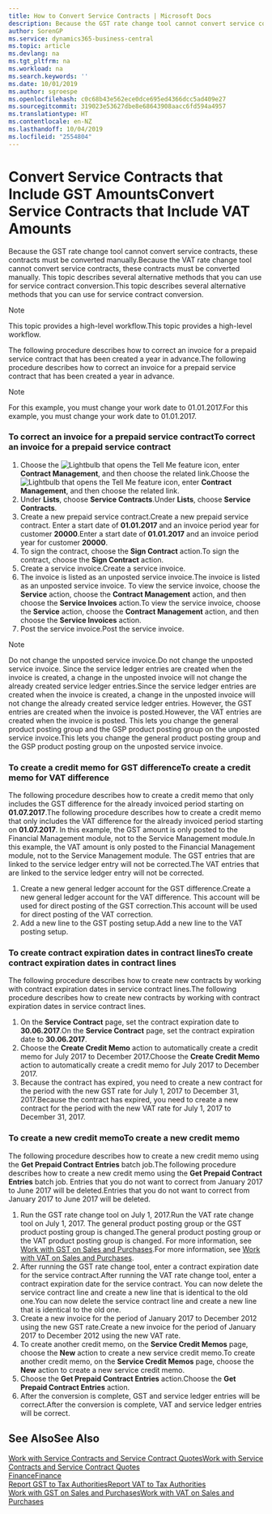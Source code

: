 ```yaml
---
title: How to Convert Service Contracts | Microsoft Docs
description: Because the GST rate change tool cannot convert service contracts, these contracts must be converted manually. This topic describes several alternative methods that you can use for service contract conversion.
author: SorenGP
ms.service: dynamics365-business-central
ms.topic: article
ms.devlang: na
ms.tgt_pltfrm: na
ms.workload: na
ms.search.keywords: ''
ms.date: 10/01/2019
ms.author: sgroespe
ms.openlocfilehash: c0c68b43e562ece0dce695ed4366dcc5ad409e27
ms.sourcegitcommit: 319023e53627dbe8e68643908aacc6fd594a4957
ms.translationtype: HT
ms.contentlocale: en-NZ
ms.lasthandoff: 10/04/2019
ms.locfileid: "2554804"
---
```

# <a name="convert-service-contracts-that-include-vat-amounts"></a><span data-ttu-id="cfe8e-104">Convert Service Contracts that Include GST Amounts</span><span class="sxs-lookup"><span data-stu-id="cfe8e-104">Convert Service Contracts that Include VAT Amounts</span></span>
<span data-ttu-id="cfe8e-105">Because the GST rate change tool cannot convert service contracts, these contracts must be converted manually.</span><span class="sxs-lookup"><span data-stu-id="cfe8e-105">Because the VAT rate change tool cannot convert service contracts, these contracts must be converted manually.</span></span> <span data-ttu-id="cfe8e-106">This topic describes several alternative methods that you can use for service contract conversion.</span><span class="sxs-lookup"><span data-stu-id="cfe8e-106">This topic describes several alternative methods that you can use for service contract conversion.</span></span>  

> [!NOTE]  
>  <span data-ttu-id="cfe8e-107">This topic provides a high-level workflow.</span><span class="sxs-lookup"><span data-stu-id="cfe8e-107">This topic provides a high-level workflow.</span></span>  

 <span data-ttu-id="cfe8e-108">The following procedure describes how to correct an invoice for a prepaid service contract that has been created a year in advance.</span><span class="sxs-lookup"><span data-stu-id="cfe8e-108">The following procedure describes how to correct an invoice for a prepaid service contract that has been created a year in advance.</span></span>  

> [!NOTE]  
>  <span data-ttu-id="cfe8e-109">For this example, you must change your work date to 01.01.2017.</span><span class="sxs-lookup"><span data-stu-id="cfe8e-109">For this example, you must change your work date to 01.01.2017.</span></span>  

### <a name="to-correct-an-invoice-for-a-prepaid-service-contract"></a><span data-ttu-id="cfe8e-110">To correct an invoice for a prepaid service contract</span><span class="sxs-lookup"><span data-stu-id="cfe8e-110">To correct an invoice for a prepaid service contract</span></span>  
1. <span data-ttu-id="cfe8e-111">Choose the ![Lightbulb that opens the Tell Me feature](media/ui-search/search_small.png "Tell me what you want to do") icon, enter **Contract Management**, and then choose the related link.</span><span class="sxs-lookup"><span data-stu-id="cfe8e-111">Choose the ![Lightbulb that opens the Tell Me feature](media/ui-search/search_small.png "Tell me what you want to do") icon, enter **Contract Management**, and then choose the related link.</span></span>  
2. <span data-ttu-id="cfe8e-112">Under **Lists**, choose **Service Contracts**.</span><span class="sxs-lookup"><span data-stu-id="cfe8e-112">Under **Lists**, choose **Service Contracts**.</span></span>  
3. <span data-ttu-id="cfe8e-113">Create a new prepaid service contract.</span><span class="sxs-lookup"><span data-stu-id="cfe8e-113">Create a new prepaid service contract.</span></span> <span data-ttu-id="cfe8e-114">Enter a start date of **01.01.2017** and an invoice period year for customer **20000**.</span><span class="sxs-lookup"><span data-stu-id="cfe8e-114">Enter a start date of **01.01.2017** and an invoice period year for customer **20000**.</span></span>  
4. <span data-ttu-id="cfe8e-115">To sign the contract, choose the **Sign Contract** action.</span><span class="sxs-lookup"><span data-stu-id="cfe8e-115">To sign the contract, choose the **Sign Contract** action.</span></span>  
5. <span data-ttu-id="cfe8e-116">Create a service invoice.</span><span class="sxs-lookup"><span data-stu-id="cfe8e-116">Create a service invoice.</span></span>
6. <span data-ttu-id="cfe8e-117">The invoice is listed as an unposted service invoice.</span><span class="sxs-lookup"><span data-stu-id="cfe8e-117">The invoice is listed as an unposted service invoice.</span></span> <span data-ttu-id="cfe8e-118">To view the service invoice, choose the **Service** action, choose the **Contract Management** action, and then choose the **Service Invoices** action.</span><span class="sxs-lookup"><span data-stu-id="cfe8e-118">To view the service invoice, choose the **Service** action, choose the **Contract Management** action, and then choose the **Service Invoices** action.</span></span>  
7. <span data-ttu-id="cfe8e-119">Post the service invoice.</span><span class="sxs-lookup"><span data-stu-id="cfe8e-119">Post the service invoice.</span></span>  

> [!NOTE]  
>  <span data-ttu-id="cfe8e-120">Do not change the unposted service invoice.</span><span class="sxs-lookup"><span data-stu-id="cfe8e-120">Do not change the unposted service invoice.</span></span> <span data-ttu-id="cfe8e-121">Since the service ledger entries are created when the invoice is created, a change in the unposted invoice will not change the already created service ledger entries.</span><span class="sxs-lookup"><span data-stu-id="cfe8e-121">Since the service ledger entries are created when the invoice is created, a change in the unposted invoice will not change the already created service ledger entries.</span></span> <span data-ttu-id="cfe8e-122">However, the GST entries are created when the invoice is posted.</span><span class="sxs-lookup"><span data-stu-id="cfe8e-122">However, the VAT entries are created when the invoice is posted.</span></span> <span data-ttu-id="cfe8e-123">This lets you change the general product posting group and the GSP product posting group on the unposted service invoice.</span><span class="sxs-lookup"><span data-stu-id="cfe8e-123">This lets you change the general product posting group and the GSP product posting group on the unposted service invoice.</span></span>  

### <a name="to-create-a-credit-memo-for-vat-difference"></a><span data-ttu-id="cfe8e-124">To create a credit memo for GST difference</span><span class="sxs-lookup"><span data-stu-id="cfe8e-124">To create a credit memo for VAT difference</span></span>  
<span data-ttu-id="cfe8e-125">The following procedure describes how to create a credit memo that only includes the GST difference for the already invoiced period starting on **01.07.2017**.</span><span class="sxs-lookup"><span data-stu-id="cfe8e-125">The following procedure describes how to create a credit memo that only includes the VAT difference for the already invoiced period starting on **01.07.2017**.</span></span> <span data-ttu-id="cfe8e-126">In this example, the GST amount is only posted to the Financial Management module, not to the Service Management module.</span><span class="sxs-lookup"><span data-stu-id="cfe8e-126">In this example, the VAT amount is only posted to the Financial Management module, not to the Service Management module.</span></span> <span data-ttu-id="cfe8e-127">The GST entries that are linked to the service ledger entry will not be corrected.</span><span class="sxs-lookup"><span data-stu-id="cfe8e-127">The VAT entries that are linked to the service ledger entry will not be corrected.</span></span>  

1. <span data-ttu-id="cfe8e-128">Create a new general ledger account for the GST difference.</span><span class="sxs-lookup"><span data-stu-id="cfe8e-128">Create a new general ledger account for the VAT difference.</span></span> <span data-ttu-id="cfe8e-129">This account will be used for direct posting of the GST correction.</span><span class="sxs-lookup"><span data-stu-id="cfe8e-129">This account will be used for direct posting of the VAT correction.</span></span>  
2. <span data-ttu-id="cfe8e-130">Add a new line to the GST posting setup.</span><span class="sxs-lookup"><span data-stu-id="cfe8e-130">Add a new line to the VAT posting setup.</span></span>  

### <a name="to-create-contract-expiration-dates-in-contract-lines"></a><span data-ttu-id="cfe8e-131">To create contract expiration dates in contract lines</span><span class="sxs-lookup"><span data-stu-id="cfe8e-131">To create contract expiration dates in contract lines</span></span>  
<span data-ttu-id="cfe8e-132">The following procedure describes how to create new contracts by working with contract expiration dates in service contract lines.</span><span class="sxs-lookup"><span data-stu-id="cfe8e-132">The following procedure describes how to create new contracts by working with contract expiration dates in service contract lines.</span></span>  

1. <span data-ttu-id="cfe8e-133">On the **Service Contract** page, set the contract expiration date to **30.06.2017**.</span><span class="sxs-lookup"><span data-stu-id="cfe8e-133">On the **Service Contract** page, set the contract expiration date to **30.06.2017**.</span></span>  
2. <span data-ttu-id="cfe8e-134">Choose the **Create Credit Memo** action to automatically create a credit memo for July 2017 to December 2017.</span><span class="sxs-lookup"><span data-stu-id="cfe8e-134">Choose the **Create Credit Memo** action to automatically create a credit memo for July 2017 to December 2017.</span></span>  
3. <span data-ttu-id="cfe8e-135">Because the contract has expired, you need to create a new contract for the period with the new GST rate for July 1, 2017 to December 31, 2017.</span><span class="sxs-lookup"><span data-stu-id="cfe8e-135">Because the contract has expired, you need to create a new contract for the period with the new VAT rate for July 1, 2017 to December 31, 2017.</span></span>  

### <a name="to-create-a-new-credit-memo"></a><span data-ttu-id="cfe8e-136">To create a new credit memo</span><span class="sxs-lookup"><span data-stu-id="cfe8e-136">To create a new credit memo</span></span>  
<span data-ttu-id="cfe8e-137">The following procedure describes how to create a new credit memo using the **Get Prepaid Contract Entries** batch job.</span><span class="sxs-lookup"><span data-stu-id="cfe8e-137">The following procedure describes how to create a new credit memo using the **Get Prepaid Contract Entries** batch job.</span></span> <span data-ttu-id="cfe8e-138">Entries that you do not want to correct from January 2017 to June 2017 will be deleted.</span><span class="sxs-lookup"><span data-stu-id="cfe8e-138">Entries that you do not want to correct from January 2017 to June 2017 will be deleted.</span></span>  

1. <span data-ttu-id="cfe8e-139">Run the GST rate change tool on July 1, 2017.</span><span class="sxs-lookup"><span data-stu-id="cfe8e-139">Run the VAT rate change tool on July 1, 2017.</span></span> <span data-ttu-id="cfe8e-140">The general product posting group or the GST product posting group is changed.</span><span class="sxs-lookup"><span data-stu-id="cfe8e-140">The general product posting group or the VAT product posting group is changed.</span></span> <span data-ttu-id="cfe8e-141">For more information, see [Work with GST on Sales and Purchases](finance-work-with-vat.md).</span><span class="sxs-lookup"><span data-stu-id="cfe8e-141">For more information, see [Work with VAT on Sales and Purchases](finance-work-with-vat.md).</span></span>  
2. <span data-ttu-id="cfe8e-142">After running the GST rate change tool, enter a contract expiration date for the service contract.</span><span class="sxs-lookup"><span data-stu-id="cfe8e-142">After running the VAT rate change tool, enter a contract expiration date for the service contract.</span></span> <span data-ttu-id="cfe8e-143">You can now delete the service contract line and create a new line that is identical to the old one.</span><span class="sxs-lookup"><span data-stu-id="cfe8e-143">You can now delete the service contract line and create a new line that is identical to the old one.</span></span>  
3. <span data-ttu-id="cfe8e-144">Create a new invoice for the period of January 2017 to December 2012 using the new GST rate.</span><span class="sxs-lookup"><span data-stu-id="cfe8e-144">Create a new invoice for the period of January 2017 to December 2012 using the new VAT rate.</span></span>  
4. <span data-ttu-id="cfe8e-145">To create another credit memo, on the **Service Credit Memos** page, choose the **New** action to create a new service credit memo.</span><span class="sxs-lookup"><span data-stu-id="cfe8e-145">To create another credit memo, on the **Service Credit Memos** page, choose the **New** action to create a new service credit memo.</span></span>  
5. <span data-ttu-id="cfe8e-146">Choose the **Get Prepaid Contract Entries** action.</span><span class="sxs-lookup"><span data-stu-id="cfe8e-146">Choose the **Get Prepaid Contract Entries** action.</span></span>  
6. <span data-ttu-id="cfe8e-147">After the conversion is complete, GST and service ledger entries will be correct.</span><span class="sxs-lookup"><span data-stu-id="cfe8e-147">After the conversion is complete, VAT and service ledger entries will be correct.</span></span>  

## <a name="see-also"></a><span data-ttu-id="cfe8e-148">See Also</span><span class="sxs-lookup"><span data-stu-id="cfe8e-148">See Also</span></span>  
[<span data-ttu-id="cfe8e-149">Work with Service Contracts and Service Contract Quotes</span><span class="sxs-lookup"><span data-stu-id="cfe8e-149">Work with Service Contracts and Service Contract Quotes</span></span>](service-how-to-create-service-contracts-and-service-contract-quotes.md)  
[<span data-ttu-id="cfe8e-150">Finance</span><span class="sxs-lookup"><span data-stu-id="cfe8e-150">Finance</span></span>](finance.md)  
[<span data-ttu-id="cfe8e-151">Report GST to Tax Authorities</span><span class="sxs-lookup"><span data-stu-id="cfe8e-151">Report VAT to Tax Authorities</span></span>](finance-how-report-vat.md)  
[<span data-ttu-id="cfe8e-152">Work with GST on Sales and Purchases</span><span class="sxs-lookup"><span data-stu-id="cfe8e-152">Work with VAT on Sales and Purchases</span></span>](finance-work-with-vat.md)  
